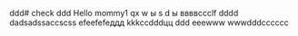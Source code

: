 ddd# check
ddd
Hello mommy1
qx
w
ы
s
d
ы
ввввccclf
dddd
dadsadssaccscss
efeefefeддд
kkkccdddцц
ddd
eeewww
wwwdddcccccc
